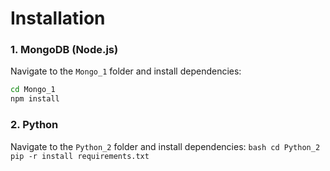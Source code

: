 # Installation

### 1. MongoDB (Node.js)
Navigate to the `Mongo_1` folder and install dependencies:
   ```bash
   cd Mongo_1
   npm install
   ```

### 2. Python
Navigate to the `Python_2` folder and install dependencies:
    ```bash
    cd Python_2
    pip -r install requirements.txt
    ```